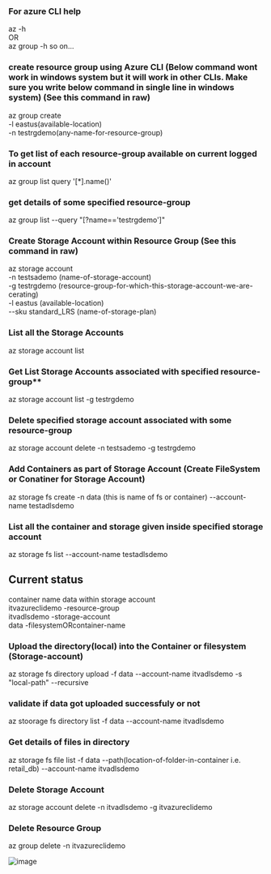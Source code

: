 ### **For azure CLI help** 
az -h \
OR \
az group -h so on... 

### **create resource group using Azure CLI**  (Below command wont work in windows system but it will work in other CLIs. Make sure you write below command in single line in windows system) (See this command in raw)
az group create \
-l eastus(available-location) \
-n testrgdemo(any-name-for-resource-group)

### **To get list of each resource-group available on current logged in account** 
az group list query '[*].name()'

### **get details of some specified resource-group** 
az group list --query "[?name=='testrgdemo']"

### **Create Storage Account within Resource Group** (See this command in raw) 
az storage account \
-n testsademo (name-of-storage-account)\
-g testrgdemo (resource-group-for-which-this-storage-account-we-are-cerating) \
-l eastus (available-location) \
--sku standard_LRS (name-of-storage-plan)

### **List all the Storage Accounts** 
az storage account list 

### Get List Storage Accounts associated with specified resource-group** 
az storage account list -g testrgdemo

### **Delete specified storage account associated with some resource-group** 
az storage account delete -n testsademo -g testrgdemo

### Add Containers as part of Storage Account (Create FileSystem or Conatiner for Storage Account)
az storage fs create -n data (this is name of fs or container) --account-name testadlsdemo

### List all the container and storage given inside specified storage account
az storage fs list --account-name testadlsdemo


## Current status
container name data within storage account \
itvazureclidemo -resource-group \
itvadlsdemo -storage-account \
data -filesystemORcontainer-name

### Upload the directory(local) into the Container or filesystem (Storage-account)
az storage fs directory upload -f data --account-name itvadlsdemo -s "local-path" --recursive

### validate if data got uploaded successfuly or not
az stoorage fs directory list -f data --account-name itvadlsdemo

### Get details of files in directory
az storage fs file list -f data --path(location-of-folder-in-container i.e. retail_db) --account-name itvadlsdemo

### Delete Storage Account
az storage account delete -n itvadlsdemo -g itvazureclidemo

### Delete Resource Group
az group delete -n itvazureclidemo

![image](https://user-images.githubusercontent.com/48403668/148754117-d53babc4-1389-4da9-a01b-a5ac01e778a2.png)
